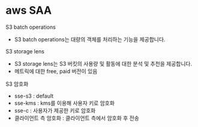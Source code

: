 # aws SAA

S3 batch operations
- S3 batch operations는 대량의 객체를 처리하는 기능을 제공합니다.

S3 storage lens
- S3 storage lens는 S3 버킷의 사용량 및 활동에 대한 분석 및 추천을 제공합니다.
- 메트릭에 대한 free, paid 버전이 있음

S3 암호화
- sse-s3 : default 
- sse-kms : kms를 이용해 사용자 키로 암호화
- sse-c : 사용자가 제공한 키로 암호화
- 클라이언트 측 암호화 : 클라이언트 측에서 암호화 후 전송





